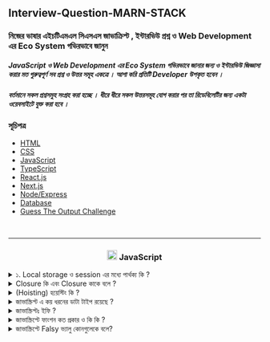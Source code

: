 ## Interview-Question-MARN-STACK

### নিজের ভাষার এইচটিএমএল সিএসএস জাভাক্রিপ্ট , ইন্টারভিউ প্রশ্ন ও Web Development এর Eco System গভিরভাবে জানুন

##### JavaScript ও Web Development এর Eco System গভিরভাবে জানার জন্য ও ইন্টারভিউ জিজ্ঞাসা করার মত গুরুত্বপূর্ণ সব প্রশ্ন ও উত্তর সমূহ একত্রে । আশা করি প্রতিটি Developer উপকৃত হবেন ।

##### বর্তমানে সকল প্রশ্নসমুহ সংগ্রহ করা হচ্ছে । ধীরে ধীরে সকল উত্তরসমূহ যোগ করার পর তা রিডেবিলেটির জন্য একটা ওয়েবসাইটে যুক্ত করা হবে ।

### সূচিপত্র

- [HTML](#HTML)
- [CSS](#CSS)
- [JavaScript](#js)
- [TypeScript](#ts)
- [React.js](#reactjs)
- [Next.js](#nextjs)
- [Node/Express](#node-express)
- [Database](#database)
- [Guess The Output Challenge](#GTO)

<br>
<hr>

<h3 align="center" id="js"><img src="https://skillicons.dev/icons?i=js" width="20" />  JavaScript</h3>

<div>

<details>
<summary> ১.  Local storage ও  session   এর মধ্যে পার্থক্য কি ?  </summary>

#### <span style="color:#f43f5e;">উঃ</span> local storage ও session এর মধ্যে পার্থক্য হলোঃ

| পার্থক্য  | Local Storage                                                        | Session Storage            |
| --------- | -------------------------------------------------------------------- | -------------------------- |
| স্থায়ীত্ব | ম্যানুয়ালি বা প্রোগ্রামিক্যালি ব্রাউজার ডাটা ক্লিয়ার না করা পর্যন্ত | ট্যাব ক্লোস করার সাথে সাথে |
| এভাইলেবল  | সকল window তেই                                                       | নির্দিষ্ট ট্যাবেই          |
| উপযোগী    | দীর্ঘ সময় ডাটা রাখায় যায়                                             | আল্প সময় ডাটা যায় রাখায়    |

</details>

<details>
<summary> Closure কি এবং Closure  কাকে বলে ?  </summary>

#### <span style="color:#f43f5e;">উঃ</span> Closure হলোঃ

Closure হচ্ছে, একটা function এ ব্যবহৃত data, যেই data টা এই function এর scope এ ডিক্লেয়ার করা নাই, অর্থাৎ, এই নিজস্ব function এ, এই data টা own করে না । বাইরের থেকে এই data টা আসছে, মানে parent function থেকে আসছে ।

```javascript
function test() {
  let msg = 'I am learning for ';
  let month = 6;
  return function () {
    console.log(msg, month);
  };
}
var sayMsg = test();
console.dir(sayMsg);
```

আমরা জানি জাভাস্ক্রিপ্ট এ আপনি চাইলে ফাংশন থেকেও আরেকটা ফাংশন রিটার্ন করতে পারবেন। আর তখনি তৈরী হয় প্যারেন্ট-চাইল্ড রিলেশন। আর রিটার্নকৃত ফাংশনের সবকিছু চাইল্ড ফাংশন চাইলেও অ্যাক্সেস করতে পারে ক্লোজারস এর কারণে।

```javascript
function closuresDemo() {
  var x = 10;
  return function () {
    var y = 20;
    console.log('Sum: ' + (x + y));
  };
}
```

ক্লোজার কি ? ক্লোজার হল ফাংশন এর ভিতরে আরেকটা ফাংশন !! যে ফাংশন উপরের ফাংশন এর লোকাল ভেরিয়েবল গুলো এক্সেস পাবে। টুইস্ট হচ্ছে উপরের ফাংশন রান হয়ে ডেড হইলেও ভিতরের টা জীবিত থাকে । তার মানে আগে প্যারেন্ট ফাংশন মরে গেলেও প্যারেন্ট এর জমি জমা নিয়ে চাইল্ড জীবিত থাকে !!

```javascript
function sayHello2(name) {
  var text = 'Hello ' + name; // Local variable
  var say = function () {
    console.log(text);
  };
  return say;
}
var say2 = sayHello2('Bob');
say2(); // logs "Hello Bob"
```

sayHello2 নিজে শেষ হবার সময়ে var say2 = sayHello2(‘Bob’); এই লাইনে একটা ফাংশন রিটার্ন করে ! । say2 কল করলে তাই আগের কল এ text এর যে ভ্যালু ছিল সেটা পরের কলে পাচ্ছে।

কারন -

১। ভিতরের ফাংশন বাইরের ফাংশন এর ভেরিয়েবল এক্সেস পাবে

২। ভিতরের ফাংশন এর লাইফ টাইম বাইরের ফাংশন এর চাইতে বেশি, বাইরের টা শেষ হয়ে যাবার সময় ভিতরের ফাংশন কে সব ডাটা দিয়ে যায়.

</details>

<details>
<summary> (Hoisting) হয়েস্টিং  কি ?  </summary>

#### <span style="color:#f43f5e;">উঃ</span> সহজ ভাষায়, Hoisting হলো জাভাস্ক্রিপ্টের Default Behaviour যা ফাংশন বা ভ্যারিয়বলের declaration অংশকে উপরে নিয়ে যায়।

var এর ক্ষেত্রে hoisting হয়ে value = undefined হয়ে যায়, অথ্যাৎ মেমরিতে একটা reference তৈরী হয়।

```javascript
a = 10;

var a;

console.log(a); // 10
```

উপরের কোডটি লক্ষ্য করে দেখুন, ভ্যারিয়বল a এর ভ্যালু ডিক্লেয়ার করার আগে value a= 10 assign করা হয়েছে। তাহলে কি মনে হয় console log এ আমার কি output পাবো। চলুন কোডটি রান করি এখন:

#### এবার জানবো, Let or Const এর ক্ষেত্রে কি hoisting হয় কিনা?

একদম সোজাসোপ্টা উত্তর, Let এর ক্ষেত্রেও hoisting হয়। চলুন জানি কিভাবে।

```javascript
b = 20;

let b;

console.log(a);
```

Let এর ক্ষেত্রেও hoisting হয়, অর্থ্যাৎ let দিয়ে ডিক্লেয়ার করা ভ্যারিয়বলেরও, ডিক্লেয়ার অংশটুকু কোড এক্সিকিউশনে একদম উপরে চলে যাবে, কিন্তু value = undefined বা memeroy তে reference তৈরী হয় না। তাই উপরের কোডটি রান করলে কনসোল লগে reference error পাবো।

```javascript
console.log(c); // ReferenceError

let c;
console.log(c); // undefined

c = 'Javascript';

console.log(c); // Javascript
```

const এর ক্ষেত্রে syntax error হবে, কারন hoisting ত দূরের কথা const আলাদা করে declare করে assign করা যায় না , তাই কনসোলে syntax error দেখতে পাচ্ছি।

```javascript
const a;

a = 10; // which is  syntax error

console.log(a);
```

### গুরুত্বপূর্ন একটা ব্যাপারঃ

আপনি যদি কোনো ভ্যালু ডিক্লেয়ার করেন কিন্তু তাতে কিছু সেইভ না করেন তাহলে সেটা বাই ডিফল্ট আন্ডিফাইন্ড হিসাবে সেইভড হয়ঃ

```javascript
var something;

console.log(something); //  undefined
```

</details>
<details>

<summary>  জাভাস্ক্রিপ্ট এ কয় ধরনের ডাটা টাইপ রয়েছে ? </summary>

#### <span style="color:#f43f5e;">উঃ</span> জাভাস্ক্রিপ্ট এ ব্যাসিকিলি দুই ধরনের ডাটা টাইপ আছেঃ

১। প্রিমিটিভ ডাটা টাইপ

২। নন প্রিমিটিভ/রেফারেন্স ডাটা টাইপ

### প্রিমিটিভ ডাটা টাইপঃ

(i) String

(ii) Number - গাণিতিক বা numeric মান নির্ধারণ করে

(iii) Undefined - Undefined মান নির্ধারণ করে

(iV) Boolean - কেবল মাত্র দুইটি মান বা value ব্যবহার করে অর্থাৎ "true" এবং "false" ব্যবহার করে মান নির্ধারণ করে

(V) Null - শূন্য বা null মান নির্ধারণ করে

(Vi) undefined

(Vii) symbol

### নন-প্রিমিটিভ/রেফারেন্স ডাটা টাইপঃ

নন-প্রিমিটিভ ডাটা টাইপের ভ্যালু সরাসরি সেইভ করা থাকে না। বরং ভ্যালুর রেফারেন্স সেইভ থাকে। আর এই টাইপের ডাটা অবজেক্ট। মানে এদেরও আবার অনেক প্রোপ্রার্টি আছে। যেমনঃ

(i) অ্যারে

(ii) অবজেক্ট

(iii) ফাংশন

</details>

<details>
<summary>  জাভাস্ক্রিপ্টঃ ইফি ? </summary>

#### <span style="color:#f43f5e;">উঃ</span> ইফি হলো Immediately Invoked Function Expressions (IIFE)

## যে ফাংশন নিজেই নিজেকে কল করে তাকে ইফি বলে |

ইফি তে সাধারণত পুরো ফাংশনটাকে প্রথম ব্র্যাকেটস এর ভিতরে রাখতে হয় এবং সবশেষে আরো দুইটা আর্গুমেন্ট ব্র্যাকেটস দিয়ে কল করতে হয়। উদাহরন দেখলে ক্লিয়ার হয়ে যাবে। ধরি উপরের ফাংশনটাই আমি সরাসরি ক্রিয়েট করে সাথে সাথেই কল করতে চাইঃ

```javascript
(function aDemoFunc() {
  console.log('Hello World!');
})();
```

এখানে পুরো ফাংশনটা প্রথম ব্র্যাকেটস এর ভিতরে চলে যাবে। এবং সবশেষে আরো দুইটা ব্র্যাকেটস হবে যেখানে যদি উক্ত ফাংশনের কোনো আর্গুমেন্ট থাকে তাহলে পাস করতে পারবেন।

সেইমভাবে ফাংশন এক্সপ্রেশন এর ক্ষেত্রেও কাজ করবে। তবে এক্ষেত্রে ফাংশন থেকে রিটার্নকৃত ভ্যালু উক্ত ভ্যারিয়েবলটায় স্টোর হয়ে যাবে ইমিডিয়েটলি।

```javascript
var sum = (function () {
  return 10 + 20;
})();
```

এবার গেলো তো Immediately Invoked Function Expressions বা ইফি নিয়ে আলোচনা, কিন্তু এটা আসলে কিভাবে আমাদের উপকারে লাগবে? হ্যা এবার আমি সেটা নিয়েই আলোচনা করবো।

এটা দিয়ে আপনি প্রাইভেট ফাংশন ক্রিয়েট করতে পারবেন। এই ফাংশন বাইরে কোথাও ইউজ করতে পারবেন না। না পারবেন এর ভিতরের কিছু ইউজ করতে। সো প্রাইভেসি মেইন্টেইন করতে চাইলে বা আপনি যদি চান কোনো ফাংশনের ভিতরের ডাটা বাইরে এক্সপোজ না করতে তাইলে এটা খুব ভালো একটা ইউসেজ হতে পারে। যেমনঃ

```javascript
(function aDemoFunc() {
  console.log('Hello World!');
})();

aDemoFunc(); //  ReferenceError
```

এটা যেমন সাথে সাথে কন্সোলে উক্ত লেখা প্রিন্ট করে ফেলবে, কিন্তু আপনি পরে যদি কোথাও aDemoFunc() কল করেন, এটা কাজ করবে না।

</details>

<details>

<summary>  জাভাস্ক্রিপ্টে ফাংশন কত প্রকার ও  কি কি ?  </summary>

1. Normal/Regular Function / Pure Function
2. Anonymous Function
3. Calback Function
4. Function
5. Arrow Function
6. Higher-order Function

#### 1 Normal Function

নরমাল ফাংশন ডিক্লেয়ারের জন্য function কীওয়ার্ড ব্যবহার করতে হয় এর পর function কীওয়ার্ড এর সাথে তার একটি নাম দিতে হয় এবং ওই নাম ধরে function টি কে কল করতে হয় |

```javascript
function normalFun() {
  console.log(' This is Normal Function Example');
}
```

#### Pure Function

Computer Science এর ভাষায় যে সকল function ইন্টার্নাল লজিক নিয়ে থাকে ও একই Input এর জন্য একই Output দিয়ে থাকে তাকে Pure Function বলে ।

#### এর ২টা বৈশিষ্ট থাকে

নিজের বিজনেস লজিক নিয়ে কনসার্ন ।
Same Input এর জন্য Same output দিয়ে থাকে ।

#### Pure Function এর উদাহরণঃ

```javascript
function pureFun(value) {
  return value * 4;
}

pureFun(4); // 4
pureFun(4); // 4
pureFun(4); // 4
```

এখানে pureFn কে Input হিসেবে যতবারই ২ দেয়া হবে এটি প্রতিবার ৪ রিটার্ন করবে ।

এখানে Pure function নীতি ২টি সঠিকভাবে ফলো করা হয়েছে ।

১. প্রতিবার same input এর জন্য same output দিবে ।

২. বাহিরের কোনো প্রকার স্টেট বা কিছু প্ররিরর্তন করে নাই

#### অপরদিকে,

```javascript
let count = 0;

function impureFun(value) {
  count++;
  return value * count;
}

impureFun(2); // 2
impureFun(2); // 4
impureFun(2); // 6
```

impureFn এর ক্ষেত্রে Pure function নীতি ২টি সঠিকভাবে ফলো করা হয়নি ।

১. প্রতিবার same input দিলেও আলাদা আলাদা output দিচ্ছে ।

২. এটি বাহিরের count variable পরিবর্তন করছে, অর্থাৎ শুধুমাত্র নিজের লজিক নিয়ে কনসার্ন না , function টি নিজের body এর বাহিরের কিছু পরিবর্তন করে ফেলেছে ।

তাই এটি pure function না ।

### 6 Higher-order Function

#### হাইয়ার অর্ডার ফাংশন কি?

#### <span style="color:#f43f5e;">উঃ</span>

যে ফাংশনে অন্য কোন ফাংশনকে আর্গুমেন্ট হিসাবে পাস করা হয় বা কোন ফাংশন অন্য কোন ফাংশনকে রিটার্ন করে তাকে হাইয়ার অর্ডার ফাংশন বলা হয়। বাংলায় এটাকে ঊচ্চমার্গীয় ফাংশন হিসেবে ভেবে নিতে পারেন।

#### Example Higher-order Function

```javascript
// Example 1

function welcomeMsg(name) {
  console.log('Welcome Mr. ' + name);
  return function options(menu) {
    console.log('Do you like ' + menu + ' Mr. ' + name);
  };
}

welcomeMsg('Zonayed Ahmed')('Coffee');

// Example 2

function callMyName(name, callback) {
  var myAge = 20;
  callback(myAge);
  console.log('Is it interesting? Yes it is Mr.' + name);
}

function hello(age) {
  console.log('I am passed through argument and my age is: ' + age);
}

callMyName('Zonayed Ahmed', hello);
```

</details>

<details>

<summary>  জাভাস্ক্রিপ্টে Falsy ভ্যালু কোনগুলেকে বলে? </summary>

#### <span style="color:#f43f5e;">উঃ</span>

0, "", null, undefined, NaN, false এগুলোকে falsy ভালু বলে ।

#### <span style="color:#f43f5e;">Example</span>

```javascript
// ###  Example 1

let myValue = '';

if (myValue) {
  console.log('I am truthy');
} else {
  console.log('I am Falsy'); // Result  I am Falsy
}

// ###  Example 2

let myValue = 0;

if (myValue) {
  console.log('I am truthy');
} else {
  console.log('I am Falsy'); // Result  I am Falsy
}
```

</details>

</div>
